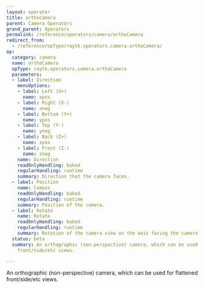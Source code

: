 ```yaml
---
layout: operator
title: orthoCamera
parent: Camera Operators
grand_parent: Operators
permalink: /reference/operators/camera/orthoCamera
redirect_from:
  - /reference/opType/raytk.operators.camera.orthoCamera/
op:
  category: camera
  name: orthoCamera
  opType: raytk.operators.camera.orthoCamera
  parameters:
  - label: Direction
    menuOptions:
    - label: Left (X+)
      name: xpos
    - label: Right (X-)
      name: xneg
    - label: Bottom (Y+)
      name: ypos
    - label: Top (Y-)
      name: yneg
    - label: Back (Z+)
      name: zpos
    - label: Front (Z-)
      name: zneg
    name: Direction
    readOnlyHandling: baked
    regularHandling: runtime
    summary: Direction that the camera faces.
  - label: Position
    name: Campos
    readOnlyHandling: baked
    regularHandling: runtime
    summary: Position of the camera.
  - label: Rotate
    name: Rotate
    readOnlyHandling: baked
    regularHandling: runtime
    summary: Rotation of the camera view on the axis facing the camera.
  status: beta
  summary: An orthographic (non-perspective) camera, which can be used for flattened
    front/side/etc views.

---
```



An orthographic (non-perspective) camera, which can be used for flattened front/side/etc views.
